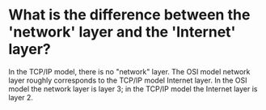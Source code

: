 # What is the difference between the 'network' layer and the 'Internet' layer?

In the TCP/IP model, there is no "network" layer. The OSI model network layer roughly corresponds to the TCP/IP model Internet layer. In the OSI model the network layer is layer 3; in the TCP/IP model the Internet layer is layer 2.
